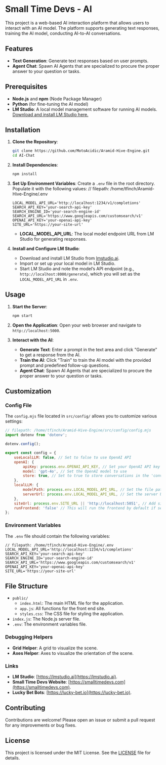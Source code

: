 # Small Time Devs - AI

This project is a web-based AI interaction platform that allows users to interact with an AI model. The platform supports generating text responses, training the AI model, conducting AI-to-AI conversations.

## Features

- **Text Generation**: Generate text responses based on user prompts.
- **Agent Chat**: Spawn AI Agents that are specialized to procure the proper answer to your question or tasks.

## Prerequisites

- **Node.js** and **npm** (Node Package Manager)
- **Python** (for fine-tuning the AI model)
- **LM Studio**: A local model management software for running AI models. [Download and install LM Studio here.](https://lmstudio.ai/)

## Installation

1. **Clone the Repository**:
    ```sh
    git clone https://github.com/MotoAcidic/Aramid-Hive-Engine.git
    cd AI-Chat
    ```

2. **Install Dependencies**:
    ```sh
    npm install
    ```

3. **Set Up Environment Variables**:
    Create a `.env` file in the root directory. Populate it with the following values:
    // filepath: /home/tfinch/Aramid-Hive-Engine/.env

    ```env    
    LOCAL_MODEL_API_URL='http://localhost:1234/v1/completions'
    SEARCH_API_KEY='your-search-api-key'
    SEARCH_ENGINE_ID='your-search-engine-id'
    SEARCH_API_URL='https://www.googleapis.com/customsearch/v1'
    OPENAI_API_KEY='your-openai-api-key'
    SITE_URL='https://your-site-url'
    ```

    - **LOCAL_MODEL_API_URL**: The local model endpoint URL from LM Studio for generating responses.

4. **Install and Configure LM Studio**:
    - Download and install LM Studio from [lmstudio.ai](https://lmstudio.ai/).
    - Import or set up your local model in LM Studio.
    - Start LM Studio and note the model’s API endpoint (e.g., `http://localhost:8000/generate`), which you will set as the `LOCAL_MODEL_API_URL` in `.env`.

## Usage

1. **Start the Server**:
    ```sh
    npm start
    ```

2. **Open the Application**:
    Open your web browser and navigate to `http://localhost:5000`.

3. **Interact with the AI**:
    - **Generate Text**: Enter a prompt in the text area and click "Generate" to get a response from the AI.
    - **Train the AI**: Click "Train" to train the AI model with the provided prompt and predefined follow-up questions.
    - **Agent Chat**: Spawn AI Agents that are specialized to procure the proper answer to your question or tasks.

## Customization

### Config File

The `config.mjs` file located in `src/config/` allows you to customize various settings:

```javascript
// filepath: /home/tfinch/Aramid-Hive-Engine/src/config/config.mjs
import dotenv from 'dotenv';

dotenv.config();

export const config = {
    useLocalLLM: false, // Set to false to use OpenAI API
    openAI: {
        apiKey: process.env.OPENAI_API_KEY, // Set your OpenAI API key here
        model: 'gpt-4o', // Set the OpenAI model to use
        store: true, // Set to true to store conversations in the 'conversations' folder
    },
    localLLM: {
        modelPath: process.env.LOCAL_MODEL_API_URL, // Set the file path to your local LLM model
        serverUrl: process.env.LOCAL_MODEL_API_URL, // Set the server URL for LM Studio
    },
    siteUrl: process.env.SITE_URL || 'http://localhost:5051', // Add site URL configuration
    runFrontend: 'false' // This will run the frontend by default if set to true and only run the backend if set to false
};
```

### Environment Variables

The `.env` file should contain the following variables:

```properties
// filepath: /home/tfinch/Aramid-Hive-Engine/.env
LOCAL_MODEL_API_URL='http://localhost:1234/v1/completions'
SEARCH_API_KEY='your-search-api-key'
SEARCH_ENGINE_ID='your-search-engine-id'
SEARCH_API_URL='https://www.googleapis.com/customsearch/v1'
OPENAI_API_KEY='your-openai-api-key'
SITE_URL='https://your-site-url'
```

## File Structure

- `public/`
  - `index.html`: The main HTML file for the application.
  - `app.js`: All functions for the front end site.
  - `styles.css`: The CSS file for styling the application.
- `index.js`: The Node.js server file.
- `.env`: The environment variables file.

### Debugging Helpers

- **Grid Helper**: A grid to visualize the scene.
- **Axes Helper**: Axes to visualize the orientation of the scene.
  
### Links

- **LM Studio**: [https://lmstudio.ai](https://lmstudio.ai).
- **Small Time Devs Website**: [https://smalltimedevs.com](https://smalltimedevs.com).
- **Lucky Bet Bots**: [https://lucky-bet.io](https://lucky-bet.io).

## Contributing

Contributions are welcome! Please open an issue or submit a pull request for any improvements or bug fixes.

## License

This project is licensed under the MIT License. See the [LICENSE](LICENSE) file for details.
